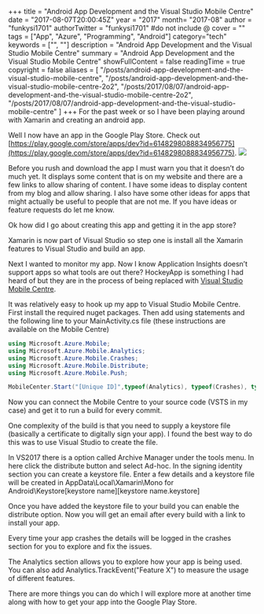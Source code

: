 +++
title = "Android App Development and the Visual Studio Mobile Centre"
date = "2017-08-07T20:00:45Z"
year = "2017"
month= "2017-08"
author = "funkysi1701"
authorTwitter = "funkysi1701" #do not include @
cover = ""
tags = ["App", "Azure", "Programming", "Android"]
category="tech"
keywords = ["", ""]
description =  "Android App Development and the Visual Studio Mobile Centre"
summary = "Android App Development and the Visual Studio Mobile Centre"
showFullContent = false
readingTime = true
copyright = false
aliases = [
    "/posts/android-app-development-and-the-visual-studio-mobile-centre",
    "/posts/android-app-development-and-the-visual-studio-mobile-centre-2o2",
    "/posts/2017/08/07/android-app-development-and-the-visual-studio-mobile-centre-2o2",
    "/posts/2017/08/07/android-app-development-and-the-visual-studio-mobile-centre"
]
+++
For the past week or so I have been playing around with Xamarin and creating an android app.

Well I now have an app in the Google Play Store. Check out [https://play.google.com/store/apps/dev?id=6148298088834956775](https://play.google.com/store/apps/dev?id=6148298088834956775). ![](https://storageaccountblog9f5d.blob.core.windows.net/blazor/wp-content/uploads/2017/08/Screenshot_20170806-190053.png?resize=169%2C300&ssl=1)

Before you rush and download the app I must warn you that it doesn’t do much yet. It displays some content that is on my website and there are a few links to allow sharing of content. I have some ideas to display content from my blog and allow sharing. I also have some other ideas for apps that might actually be useful to people that are not me. If you have ideas or feature requests do let me know.

Ok how did I go about creating this app and getting it in the app store?

Xamarin is now part of Visual Studio so step one is install all the Xamarin features to Visual Studio and build an app.

Next I wanted to monitor my app. Now I know Application Insights doesn’t support apps so what tools are out there? HockeyApp is something I had heard of but they are in the process of being replaced with [Visual Studio Mobile Centre](https://appcenter.ms/apps).

It was relatively easy to hook up my app to Visual Studio Mobile Centre. First install the required nuget packages. Then add using statements and the following line to your MainActivity.cs file (these instructions are available on the Mobile Centre)

```csharp
using Microsoft.Azure.Mobile;
using Microsoft.Azure.Mobile.Analytics;
using Microsoft.Azure.Mobile.Crashes;
using Microsoft.Azure.Mobile.Distribute;
using Microsoft.Azure.Mobile.Push;
```

```csharp
MobileCenter.Start("[Unique ID]",typeof(Analytics), typeof(Crashes), typeof(Distribute), typeof(Push));
```

Now you can connect the Mobile Centre to your source code (VSTS in my case) and get it to run a build for every commit.

One complexity of the build is that you need to supply a keystore file (basically a certificate to digitally sign your app). I found the best way to do this was to use Visual Studio to create the file.

In VS2017 there is a option called Archive Manager under the tools menu. In here click the distribute button and select Ad-hoc. In the signing identity section you can create a keystore file. Enter a few details and a keystore file will be created in AppData\Local\Xamarin\Mono for Android\Keystore\[keystore name]\[keystore name.keystore]

Once you have added the keystore file to your build you can enable the distribute option. Now you will get an email after every build with a link to install your app. 

Every time your app crashes the details will be logged in the crashes section for you to explore and fix the issues.

The Analytics section allows you to explore how your app is being used. You can also add Analytics.TrackEvent("Feature X") to measure the usage of different features.

There are more things you can do which I will explore more at another time along with how to get your app into the Google Play Store.